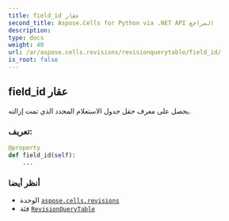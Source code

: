 ```yaml
---
title: field_id عقار
second_title: Aspose.Cells for Python via .NET API المراجع
description:
type: docs
weight: 40
url: /ar/aspose.cells.revisions/revisionquerytable/field_id/
is_root: false
---
```

##  field_id عقار

يحصل على معرف حقل جدول الاستعلام المحدد الذي تمت إزالته.
###  تعريف:
```python
@property
def field_id(self):
    ...
```

###  أنظر أيضا
* الوحدة [`aspose.cells.revisions`](../../)
* فئة [`RevisionQueryTable`](/cells/python-net/ar/aspose.cells.revisions/revisionquerytable)

